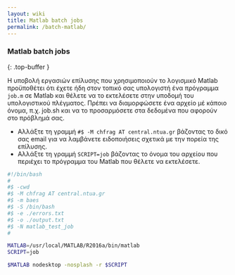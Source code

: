 ```yaml
---
layout: wiki
title: Matlab batch jobs
permalink: /batch-matlab/
---
```


### Matlab batch jobs
{: .top-buffer }

Η υποβολή εργασιών επίλυσης που χρησιμοποιούν το λογισμικό Matlab προϋποθέτει ότι έχετε ήδη στον τοπικό σας υπολογιστή ένα πρόγραμμα `job.m` σε Matlab και θέλετε να το εκτελέσετε στην υποδομή του υπολογιστικού πλέγματος. Πρέπει να διαμορφώσετε ένα αρχείο μέ κάποιο όνομα, π.χ. job.sh και να το προσαρμόσετε στα δεδομένα που αφορούν στο πρόβλημά σας.

* Αλλάξτε τη γραμμή `#$ -M chfrag ΑΤ central.ntua.gr` βάζοντας το δικό σας email για να λαμβάνετε ειδοποιήσεις σχετικά με την πορεία της επίλυσης.
* Αλλάξτε τη γραμμή `SCRIPT=job` βάζοντας το όνομα του αρχείου που περιέχει το πρόγραμμα του Matlab που θέλετε να εκτελέσετε.

```bash
#!/bin/bash
#
#$ -cwd
#$ -M chfrag AT central.ntua.gr
#$ -m baes
#$ -S /bin/bash
#$ -e ./errors.txt
#$ -o ./output.txt
#$ -N matlab_test_job
#

MATLAB=/usr/local/MATLAB/R2016a/bin/matlab
SCRIPT=job

$MATLAB nodesktop -nosplash -r $SCRIPT
```
